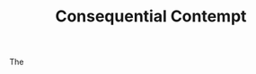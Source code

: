 ---
title: Consequential Contempt
letter: C
permalink: "/definitions/bld-consequential-contempt.html"
body: The
published_at: '2018-07-07'
source: Black's Law Dictionary 2nd Ed (1910)
layout: post
---